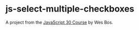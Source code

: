 # js-select-multiple-checkboxes
A project from the [JavaScript 30 Course](https://javascript30.com/) by Wes Bos.